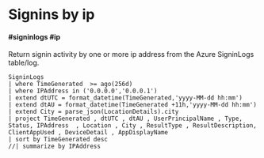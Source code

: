 # Signins by ip
#### #signinlogs #ip

Return signin activity by one or more ip address from the Azure SigninLogs table/log.

```OQL
SigninLogs
| where TimeGenerated  >= ago(256d)
| where IPAddress in ('0.0.0.0','0.0.0.1')
| extend dtUTC = format_datetime(TimeGenerated,'yyyy-MM-dd hh:mm')
| extend dtAU = format_datetime(TimeGenerated +11h,'yyyy-MM-dd hh:mm')
| extend City = parse_json(LocationDetails).city
| project TimeGenerated , dtUTC , dtAU , UserPrincipalName , Type, Status, IPAddress  , Location , City , ResultType , ResultDescription, ClientAppUsed , DeviceDetail , AppDisplayName
| sort by TimeGenerated desc
//| summarize by IPAddress
```